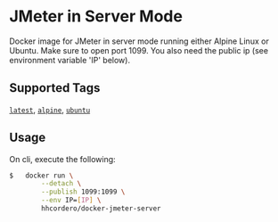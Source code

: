 # JMeter in Server Mode

Docker image for JMeter in server mode running either Alpine Linux or Ubuntu. Make sure to open port 1099. You also need the public ip (see environment variable 'IP' below).

## Supported Tags

[`latest`](https://github.com/hhcordero/docker-jmeter-server/tree/master/alpine),
[`alpine`](https://github.com/hhcordero/docker-jmeter-server/tree/master/alpine),
[`ubuntu`](https://github.com/hhcordero/docker-jmeter-server)

## Usage

On cli, execute the following:

```sh
$   docker run \
        --detach \
        --publish 1099:1099 \
        --env IP=[IP] \
        hhcordero/docker-jmeter-server
```

